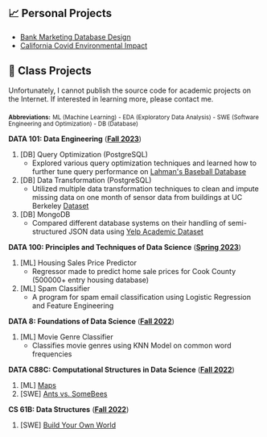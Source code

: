 ---
---

## 📈 Personal Projects

- [Bank Marketing Database Design](https://github.com/MSTeo01/Bank-Marketing-Database-Design)
- [California Covid Environmental Impact](https://github.com/MSTeo01/California-Covid-Environment-Impact)
  
## 🐼 Class Projects

Unfortunately, I cannot publish the source code for academic projects on the Internet. If interested in learning more, please contact me.

<sub><b>Abbreviations:</b></sub> <sub>ML (Machine Learning) - EDA (Exploratory Data Analysis) - SWE (Software Engineering and Optimization) - DB (Database)</sub>

**DATA 101: Data Engineering** ([**Fall 2023**](https://fa23.data101.org/))
1. [DB] Query Optimization (PostgreSQL)
   - Explored various query optimization techniques and learned how to further tune query performance on [Lahman's Baseball Database](http://seanlahman.com/download-baseball-database/)
2. [DB] Data Transformation (PostgreSQL)
   - Utilized multiple data transformation techniques to clean and impute missing data on one month of sensor data from buildings at UC Berkeley [Dataset](https://www.nature.com/articles/s41597-022-01257-x)
3. [DB] MongoDB
   - Compared different database systems on their handling of semi-structured JSON data using [Yelp Academic Dataset]()

**DATA 100: Principles and Techniques of Data Science** ([**Spring 2023**](https://ds100.org/sp23/))<br>
1. [ML] Housing Sales Price Predictor
   - Regressor made to predict home sale prices for Cook County (500000+ entry housing database)
2. [ML] Spam Classifier
   - A program for spam email classification using Logistic Regression and Feature Engineering

**DATA 8: Foundations of Data Science** ([**Fall 2022**](http://data8.org/fa22))<br>
1. [ML] Movie Genre Classifier
   - Classifies movie genres using KNN Model on common word frequencies

**DATA C88C: Computational Structures in Data Science** ([**Fall 2022**](https://c88c.org/fa22/))<br>
1. [ML] [Maps](https://c88c.org/fa22/proj/maps/)
2. [SWE] [Ants vs. SomeBees](https://c88c.org/fa22/proj/ants/)
  
**CS 61B: Data Structures** ([**Fall 2022**](https://fa22.datastructur.es/))<br>
1. [SWE] [Build Your Own World](https://fa22.datastructur.es/materials/proj/proj3/)<br>
